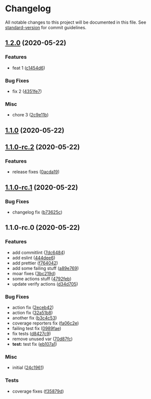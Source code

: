 # Changelog

All notable changes to this project will be documented in this file. See [standard-version](https://github.com/conventional-changelog/standard-version) for commit guidelines.

## [1.2.0](https://github.com/SkeLLLa/actions-playground/compare/v1.1.0...v1.2.0) (2020-05-22)

### Features

- feat 1 ([c1454d6](https://github.com/SkeLLLa/actions-playground/commit/c1454d6e1a0c0c444d08fab934b0b0c2d62ecdce))

### Bug Fixes

- fix 2 ([4351fe7](https://github.com/SkeLLLa/actions-playground/commit/4351fe764c098324c594b1b4307bf48c56bbbc62))

### Misc

- chore 3 ([2c9e11b](https://github.com/SkeLLLa/actions-playground/commit/2c9e11b257526871deb8dc2a32a6fb2f50aaba44))

## [1.1.0](https://github.com/SkeLLLa/actions-playground/compare/v1.1.0-rc.2...v1.1.0) (2020-05-22)

## [1.1.0-rc.2](https://github.com/SkeLLLa/actions-playground/compare/v1.1.0-rc.1...v1.1.0-rc.2) (2020-05-22)

### Features

- release fixes ([0acda19](https://github.com/SkeLLLa/actions-playground/commit/0acda19b69965c6836eccf603d289e9ed49717f5))

## [1.1.0-rc.1](https://github.com/SkeLLLa/actions-playground/compare/v1.1.0-rc.0...v1.1.0-rc.1) (2020-05-22)

### Bug Fixes

- changelog fix ([b73625c](https://github.com/SkeLLLa/actions-playground/commit/b73625cd7f2120110b01b1a86ebbae1199378780))

## 1.1.0-rc.0 (2020-05-22)

### Features

- add commitlint ([7dc6484](https://gitlab.com/m03geek/actions-playground/commit/7dc64842f118f6f4872eb341756bc5e92085ad82))
- add eslint ([444dee6](https://gitlab.com/m03geek/actions-playground/commit/444dee6129511e785562c751b6170e24169b0b63))
- add prettier ([f764042](https://gitlab.com/m03geek/actions-playground/commit/f764042a9cea180305830f3ea63b0223d934c310))
- add some failing stuff ([a89e769](https://gitlab.com/m03geek/actions-playground/commit/a89e769dcb69389c386e9cdaccf28dd5b8a8e6cb))
- moar fixes ([3bc219d](https://gitlab.com/m03geek/actions-playground/commit/3bc219d1f720828eb60efc59c0aa59b2efe40084))
- some actions stuff ([4792feb](https://gitlab.com/m03geek/actions-playground/commit/4792febdb66d295dccd94b3e0ffa5c3f2b3112d7))
- update verify actions ([d34d705](https://gitlab.com/m03geek/actions-playground/commit/d34d70554bfc12a5fdad84ea5fa3dde9ce575594))

### Bug Fixes

- action fix ([2eceb42](https://gitlab.com/m03geek/actions-playground/commit/2eceb4262a575da721fffa33bccacc10393888be))
- action fix ([32a51b8](https://gitlab.com/m03geek/actions-playground/commit/32a51b81e957f6b33701ff4ef023908f1808c043))
- another fix ([b3c4c53](https://gitlab.com/m03geek/actions-playground/commit/b3c4c532111019c5c9eba1e4e56d6daf1c9030b5))
- coverage reporters fix ([fa06c2e](https://gitlab.com/m03geek/actions-playground/commit/fa06c2e120e1b4b03eaa1a458b458b43743c324a))
- failing test fix ([0989fae](https://gitlab.com/m03geek/actions-playground/commit/0989faeb48b856f5181f7edb3d332180c40536cc))
- fix tests ([d8427c9](https://gitlab.com/m03geek/actions-playground/commit/d8427c9707ca003bbba609da4a839177b367d79c))
- remove unused var ([70d87fc](https://gitlab.com/m03geek/actions-playground/commit/70d87fc39395ea2aab76fa5c72a411d29ea778e2))
- **test:** test fix ([eb107a1](https://gitlab.com/m03geek/actions-playground/commit/eb107a11622d2a455c0900f8248fa212882aadb6))

### Misc

- initial ([24c1961](https://gitlab.com/m03geek/actions-playground/commit/24c196193b0d7a61aa3275bca65591be655ab455))

### Tests

- coverage fixes ([f35879d](https://gitlab.com/m03geek/actions-playground/commit/f35879d01a7dfcb13c762da59cdf7f28b81f6a3d))
